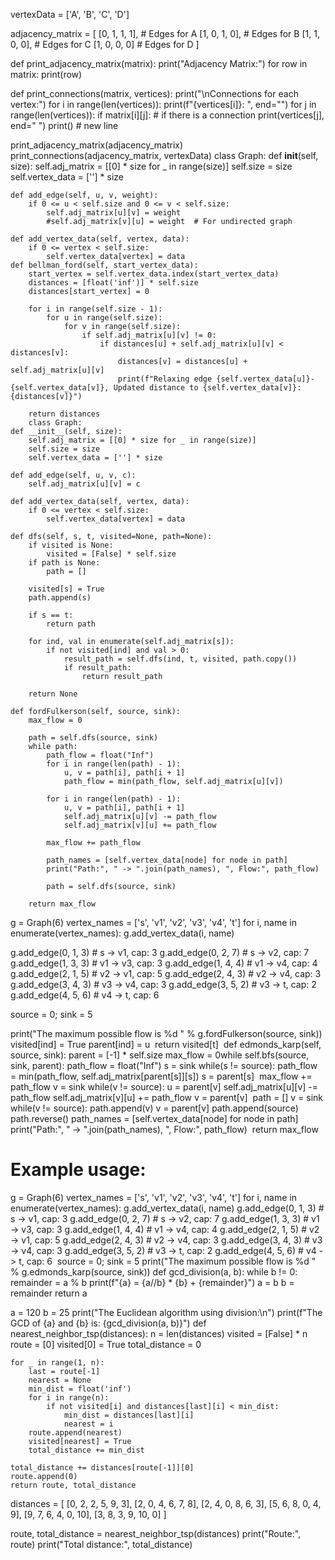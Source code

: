 vertexData = ['A', 'B', 'C', 'D']

adjacency_matrix = [
    [0, 1, 1, 1],  # Edges for A
    [1, 0, 1, 0],  # Edges for B
    [1, 1, 0, 0],  # Edges for C
    [1, 0, 0, 0]   # Edges for D
]

def print_adjacency_matrix(matrix):
    print("Adjacency Matrix:")
    for row in matrix:
        print(row)

def print_connections(matrix, vertices):
    print("\nConnections for each vertex:")
    for i in range(len(vertices)):
        print(f"{vertices[i]}: ", end="")
        for j in range(len(vertices)):
            if matrix[i][j]:  # if there is a connection
                print(vertices[j], end=" ")
        print()  # new line

print_adjacency_matrix(adjacency_matrix)
print_connections(adjacency_matrix, vertexData)
class Graph:
    def __init__(self, size):
        self.adj_matrix = [[0] * size for _ in range(size)]
        self.size = size
        self.vertex_data = [''] * size
        
    def add_edge(self, u, v, weight):
        if 0 <= u < self.size and 0 <= v < self.size:
            self.adj_matrix[u][v] = weight
            #self.adj_matrix[v][u] = weight  # For undirected graph

    def add_vertex_data(self, vertex, data):
        if 0 <= vertex < self.size:
            self.vertex_data[vertex] = data
    def bellman_ford(self, start_vertex_data):
        start_vertex = self.vertex_data.index(start_vertex_data)
        distances = [float('inf')] * self.size
        distances[start_vertex] = 0

        for i in range(self.size - 1):
            for u in range(self.size):
                for v in range(self.size):
                    if self.adj_matrix[u][v] != 0:
                        if distances[u] + self.adj_matrix[u][v] < distances[v]:
                            distances[v] = distances[u] + self.adj_matrix[u][v]
                            print(f"Relaxing edge {self.vertex_data[u]}-{self.vertex_data[v]}, Updated distance to {self.vertex_data[v]}: {distances[v]}")

        return distances
        class Graph:
    def __init__(self, size):
        self.adj_matrix = [[0] * size for _ in range(size)]
        self.size = size
        self.vertex_data = [''] * size

    def add_edge(self, u, v, c):
        self.adj_matrix[u][v] = c

    def add_vertex_data(self, vertex, data):
        if 0 <= vertex < self.size:
            self.vertex_data[vertex] = data

    def dfs(self, s, t, visited=None, path=None):
        if visited is None:
            visited = [False] * self.size
        if path is None:
            path = []

        visited[s] = True
        path.append(s)

        if s == t:
            return path

        for ind, val in enumerate(self.adj_matrix[s]):
            if not visited[ind] and val > 0:
                result_path = self.dfs(ind, t, visited, path.copy())
                if result_path:
                    return result_path

        return None

    def fordFulkerson(self, source, sink):
        max_flow = 0

        path = self.dfs(source, sink)
        while path:
            path_flow = float("Inf")
            for i in range(len(path) - 1):
                u, v = path[i], path[i + 1]
                path_flow = min(path_flow, self.adj_matrix[u][v])

            for i in range(len(path) - 1):
                u, v = path[i], path[i + 1]
                self.adj_matrix[u][v] -= path_flow
                self.adj_matrix[v][u] += path_flow

            max_flow += path_flow

            path_names = [self.vertex_data[node] for node in path]
            print("Path:", " -> ".join(path_names), ", Flow:", path_flow)

            path = self.dfs(source, sink)

        return max_flow

g = Graph(6)
vertex_names = ['s', 'v1', 'v2', 'v3', 'v4', 't']
for i, name in enumerate(vertex_names):
    g.add_vertex_data(i, name)

g.add_edge(0, 1, 3)  # s  -> v1, cap: 3
g.add_edge(0, 2, 7)  # s  -> v2, cap: 7
g.add_edge(1, 3, 3)  # v1 -> v3, cap: 3
g.add_edge(1, 4, 4)  # v1 -> v4, cap: 4
g.add_edge(2, 1, 5)  # v2 -> v1, cap: 5
g.add_edge(2, 4, 3)  # v2 -> v4, cap: 3
g.add_edge(3, 4, 3)  # v3 -> v4, cap: 3
g.add_edge(3, 5, 2)  # v3 -> t,  cap: 2
g.add_edge(4, 5, 6)  # v4 -> t,  cap: 6

source = 0; sink = 5

print("The maximum possible flow is %d " % g.fordFulkerson(source, sink))
                    visited[ind] = True
                    parent[ind] = u
​
        return visited[t]
​
    def edmonds_karp(self, source, sink):
        parent = [-1] * self.size
        max_flow = 0
​
        while self.bfs(source, sink, parent):
            path_flow = float("Inf")
            s = sink
            while(s != source):
                path_flow = min(path_flow, self.adj_matrix[parent[s]][s])
                s = parent[s]
​
            max_flow += path_flow
            v = sink
            while(v != source):
                u = parent[v]
                self.adj_matrix[u][v] -= path_flow
                self.adj_matrix[v][u] += path_flow
                v = parent[v]
​
            path = []
            v = sink
            while(v != source):
                path.append(v)
                v = parent[v]
            path.append(source)
            path.reverse()
            path_names = [self.vertex_data[node] for node in path]
            print("Path:", " -> ".join(path_names), ", Flow:", path_flow)
​
        return max_flow
​
# Example usage:
g = Graph(6)
vertex_names = ['s', 'v1', 'v2', 'v3', 'v4', 't']
for i, name in enumerate(vertex_names):
    g.add_vertex_data(i, name)
​
g.add_edge(0, 1, 3)  # s  -> v1, cap: 3
g.add_edge(0, 2, 7)  # s  -> v2, cap: 7
g.add_edge(1, 3, 3)  # v1 -> v3, cap: 3
g.add_edge(1, 4, 4)  # v1 -> v4, cap: 4
g.add_edge(2, 1, 5)  # v2 -> v1, cap: 5
g.add_edge(2, 4, 3)  # v2 -> v4, cap: 3
g.add_edge(3, 4, 3)  # v3 -> v4, cap: 3
g.add_edge(3, 5, 2)  # v3 -> t,  cap: 2
g.add_edge(4, 5, 6)  # v4 -> t,  cap: 6
​
source = 0; sink = 5
print("The maximum possible flow is %d " % g.edmonds_karp(source, sink))
def gcd_division(a, b):
    while b != 0:
        remainder = a % b
        print(f"{a} = {a//b} * {b} + {remainder}")
        a = b
        b = remainder
    return a

a = 120
b = 25
print("The Euclidean algorithm using division:\n")
print(f"The GCD of {a} and {b} is: {gcd_division(a, b)}")
def nearest_neighbor_tsp(distances):
    n = len(distances)
    visited = [False] * n
    route = [0]
    visited[0] = True
    total_distance = 0

    for _ in range(1, n):
        last = route[-1]
        nearest = None
        min_dist = float('inf')
        for i in range(n):
            if not visited[i] and distances[last][i] < min_dist:
                min_dist = distances[last][i]
                nearest = i
        route.append(nearest)
        visited[nearest] = True
        total_distance += min_dist

    total_distance += distances[route[-1]][0]
    route.append(0)
    return route, total_distance

distances = [
    [0, 2, 2, 5, 9, 3],
    [2, 0, 4, 6, 7, 8],
    [2, 4, 0, 8, 6, 3],
    [5, 6, 8, 0, 4, 9],
    [9, 7, 6, 4, 0, 10],
    [3, 8, 3, 9, 10, 0]
]

route, total_distance = nearest_neighbor_tsp(distances)
print("Route:", route)
print("Total distance:", total_distance)



  
        
